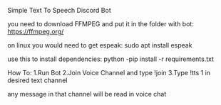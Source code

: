 Simple Text To Speech Discord Bot

you need to download FFMPEG and put it in the folder with bot:
	https://ffmpeg.org/

on linux you would need to get espeak:
	sudo apt install espeak

use this to install dependencies:
	python -pip install -r requirements.txt

How To:
1.Run Bot 
2.Join Voice Channel and type !join 
3.Type !tts 1 in desired text channel 

any message in that channel will be read in voice chat

